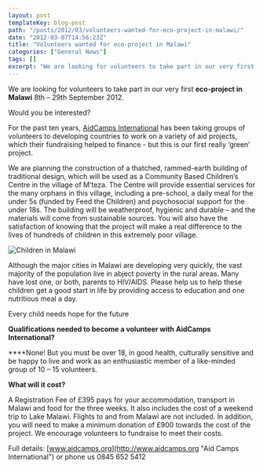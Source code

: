 ```yaml
---
layout: post
templateKey: blog-post
path: "/posts/2012/03/volunteers-wanted-for-eco-project-in-malawi/"
date: "2012-03-07T14:56:23Z"
title: "Volunteers wanted for eco-project in Malawi"
categories: ["General News"]
tags: []
excerpt: "We are looking for volunteers to take part in our very first eco-project in Malawi 8th – 29th Septe..."
---
```


We are looking for volunteers to take part in our very first **eco-project in Malawi** 8th – 29th September 2012.

Would you be interested?

For the past ten years, [AidCamps International](http://www.aidcamps.org "Aid Camps International") has been taking groups of volunteers to developing countries to work on a variety of aid projects, which their fundraising helped to finance - but this is our first really ‘green’ project.

We are planning the construction of a thatched, rammed-earth building of traditional design, which will be used as a Community Based Children’s Centre in the village of M’teza. The Centre will provide essential services for the many orphans in this village, including a pre-school, a daily meal for the under 5s (funded by Feed the Children) and psychosocial support for the under 18s. The building will be weatherproof, hygienic and durable – and the materials will come from sustainable sources. You will also have the satisfaction of knowing that the project will make a real difference to the lives of hundreds of children in this extremely poor village.

![Children in Malawi](http://www.africanvision.org.uk/africa-vision-news/wp-content/uploads/2012/03/Amended-Poster-for-Malawi-2012-2.jpg "Children in Malawi")

Although the major cities in Malawi are developing very quickly, the vast majority of the population live in abject poverty in the rural areas. Many have lost one, or both, parents to HIV/AIDS.
Please help us to help these children get a good start in life by providing access to education and one nutritious meal a day.

Every child needs hope for the future

**Qualifications needed to become a volunteer with AidCamps International?**

****None! But you must be over 18, in good health, culturally sensitive and be happy to live and work as an enthusiastic member of a like-minded group of 10 – 15 volunteers.

**What will it cost?**

A Registration Fee of £395 pays for your accommodation, transport in Malawi and food for the three weeks. It also includes the cost of a weekend trip to Lake Malawi. Flights to and from Malawi are not included.
In addition, you will need to make a minimum donation of £900 towards the cost of the project. We encourage volunteers to fundraise to meet their costs.

Full details:
[www.aidcamps.org](http://www.aidcamps.org "Aid Camps International") or phone us 0845 652 5412